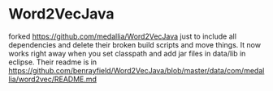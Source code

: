 # Word2VecJava
forked https://github.com/medallia/Word2VecJava just to include all dependencies and delete their broken build scripts and move things. It now works right away when you set classpath and add jar files in data/lib in eclipse. Their readme is in https://github.com/benrayfield/Word2VecJava/blob/master/data/com/medallia/word2vec/README.md
